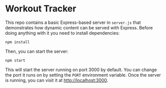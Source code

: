 # Workout Tracker

This repo contains a basic Express-based server in `server.js` that demonstrates how dynamic content can be served with Express.  Before doing anything with it you need to install dependencies:
```
npm install
```

Then, you can start the server:
```
npm start
```
This will start the server running on port 3000 by default.  You can change the port it runs on by setting the `PORT` environment variable.  Once the server is running, you can visit it at [http://localhost:3000](http://localhost:3000).
